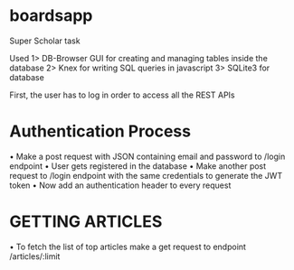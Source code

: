 # boardsapp
Super Scholar task

Used 
1> DB-Browser GUI for creating and managing tables inside the database
2> Knex for writing SQL queries in javascript
3> SQLite3 for database

First, the user has to log in order to access all the REST APIs

# Authentication Process
•	Make a post request with JSON containing email and password to /login endpoint
•	User gets registered in the database
•	Make another post request to /login endpoint with the same credentials to generate the JWT token
•	Now add an authentication header to every request

# GETTING ARTICLES
•	To fetch the list of top articles make a get request to endpoint /articles/:limit
